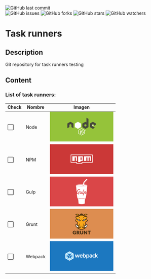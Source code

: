 ![GitHub last commit](https://img.shields.io/github/last-commit/beatrizsmerino/task-runners)   
![GitHub issues](https://img.shields.io/github/issues/beatrizsmerino/task-runners)
![GitHub forks](https://img.shields.io/github/forks/beatrizsmerino/task-runners)
![GitHub stars](https://img.shields.io/github/stars/beatrizsmerino/task-runners)
![GitHub watchers](https://img.shields.io/github/watchers/beatrizsmerino/task-runners)

# Task runners

## Description

Git repository for task runners testing

## Content

### List of task runners:

| Check | Nombre  | Imagen                                                       |
| ----- | ------- | ------------------------------------------------------------ |
| ⬜    | Node    | <img src="doc/assets/node/cover-node.svg" width="200">       |
| ⬜    | NPM     | <img src="doc/assets/npm/cover-npm.svg" width="200">         |
| ⬜    | Gulp    | <img src="doc/assets/gulp/cover-gulp.svg" width="200">       |
| ⬜    | Grunt   | <img src="doc/assets/grunt/cover-grunt.svg" width="200">     |
| ⬜    | Webpack | <img src="doc/assets/webpack/cover-webpack.svg" width="200"> |
